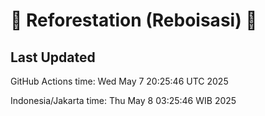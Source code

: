 
# 🌳 Reforestation (Reboisasi) 🌲

## Last Updated

GitHub Actions time: Wed May  7 20:25:46 UTC 2025

Indonesia/Jakarta time: Thu May  8 03:25:46 WIB 2025
